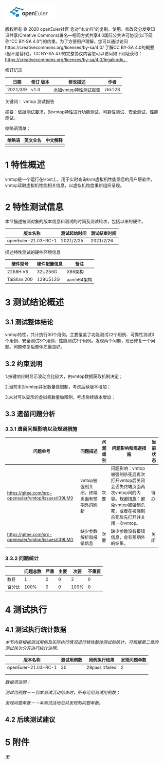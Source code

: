 ![openEuler ico](../../images/openEuler.png)

版权所有 © 2020  openEuler社区
 您对“本文档”的复制、使用、修改及分发受知识共享(Creative Commons)署名—相同方式共享4.0国际公共许可协议(以下简称“CC BY-SA 4.0”)的约束。为了方便用户理解，您可以通过访问https://creativecommons.org/licenses/by-sa/4.0/ 了解CC BY-SA 4.0的概要 (但不是替代)。CC BY-SA 4.0的完整协议内容您可以访问如下网址获取：https://creativecommons.org/licenses/by-sa/4.0/legalcode。

修订记录

| 日期     | 修订   版本 | 修改描述              | 作者   |
| -------- | ----------- | --------------------- | ------ |
| 2021/3/9 | v1.0        | 添加vmtop特性测试报告 | zhk128 |

 关键词： vmtop 测试报告

 

摘要：依据测试要求，对vmtop特性进行功能测试、可靠性测试、安全测试、性能测试。

 

缩略语清单：

| 缩略语 | 英文全名 | 中文解释 |
| ------ | -------- | -------- |
|        |          |          |

# 1     特性概述

vmtop是一个运行在Host上，用于实时查询kvm虚拟机性能信息的用户层软件。vmtop读取虚拟机性能相关信息，以虚拟机粒度重新组织呈现。

# 2     特性测试信息

本节描述被测对象的版本信息和测试的时间及测试轮次，包括以来的硬件。

| 版本名称             | 测试起始时间 | 测试结束时间 |
| -------------------- | ------------ | ------------ |
| openEuler-21.03-RC-1 | 2021/2/25    | 2021/2/26    |

描述特性测试的硬件环境信息

| 硬件型号    | 硬件配置信息 | 备注        |
| ----------- | ------------ | ----------- |
| 2288H V5    | 32U256G      | X86架构     |
| TaiShan 200 | 128U512G     | aarch64架构 |

# 3     测试结论概述

## 3.1   测试整体结论

vmtop特性，共计执行30个用例，主要覆盖了功能测试22个用例、可靠性测试3个用例、安全测试3个用例、性能测试2个用例。发现两个问题，现已修复一个问题。问题修复后整体质量良好。

## 3.2   约束说明

1.按键响应时显示波动会比较大，由vmtop数据获取机制决定；

2.当前未对vmtop并发数量做限制，考虑后续版本增加；

3.未对可以显示的虚拟机数量做限制，考虑后续版本增加；

## 3.3   遗留问题分析

### 3.3.1 遗留问题影响以及规避措施

| 问题单号                                            | 问题描述                                | 问题级别 | 问题影响和规避措施                                           | 当前状态 |
| --------------------------------------------------- | --------------------------------------- | -------- | ------------------------------------------------------------ | -------- |
| https://gitee.com/src-openeuler/vmtop/issues/I39LM9 | vmtop被强制关闭，终端页面有预期外的刷新 | 次要     | 问题影响：vmtop被强制杀死后再次打开vmtop后关闭会丢失终端页面两次vmtop间的内容。规避措施：避免vmtop被强制杀死，或者在被强制杀死后先打开并关闭一次vmtop。 | 待办     |
| https://gitee.com/src-openeuler/vmtop/issues/I39LMD | 缺少参数解析和报错信息                  | 次要     | 缺少参数没有报错信息，会有预期外的结果。                     | 关闭     |

### 3.3.2 问题统计

|        | 问题总数 | 严重 | 主要 | 次要 | 不重要 |
| ------ | -------- | ---- | ---- | ---- | ------ |
| 数目   | 1        | 0    | 0    | 2    | 0      |
| 百分比 | 100%     | 0    | 0    | 100% | 0      |

# 4     测试执行

## 4.1   测试执行统计数据

*本节内容根据测试用例及实际执行情况进行特性整体测试的统计，可根据第二章的测试轮次分开进行统计说明。*

| 版本名称             | 测试用例数 | 用例执行结果   | 发现问题单数 |
| -------------------- | ---------- | -------------- | ------------ |
| openEuler-21.03-RC-1 | 30         | 29pass 1failed | 2            |
|                      |            |                |              |
|                      |            |                |              |

*数据项说明：*

*测试用例数－－到本测试活动结束时，所有可用测试用例数；*

*发现问题单数－－本测试活动总共发现的问题单数。*

## 4.2   后续测试建议

# 5     附件

*无*

 



 

 